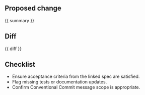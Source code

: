 ## Proposed change
{{ summary }}

## Diff
{{ diff }}

## Checklist
- Ensure acceptance criteria from the linked spec are satisfied.
- Flag missing tests or documentation updates.
- Confirm Conventional Commit message scope is appropriate.
